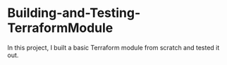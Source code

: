 # Building-and-Testing-TerraformModule
In this project, I built a basic Terraform module from scratch and tested it out. 
